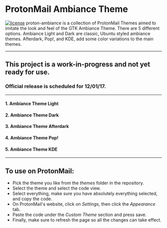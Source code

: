 # ProtonMail Ambiance Theme
[![license](https://img.shields.io/github/license/mashape/apistatus.svg)]()
proton-ambiance is a collection of ProtonMail Themes aimed to imitate the look and feel of the GTK Ambiance Theme. There are 5 different options. Ambiance Light and Dark are classic, Ubuntu styled ambiance themes. Afterdark, Pop!, and KDE, add some color variations to the main themes. 
    
---
    
## This project is a work-in-progress and not yet ready for use.  
### Official release is scheduled for 12/01/17.  
  
    
---
  
#### 1. Ambiance Theme Light  

#### 2. Ambiance Theme Dark  

#### 3. Ambiance Theme Afterdark  

#### 4. Ambiance Theme Pop!  

#### 5. Ambiance Theme KDE  
    
---
  
## To use on ProtonMail:  

- Pick the theme you like from the *themes* folder in the repository.
- Select the theme and select the code view.
- Select everything, make sure you have absolutely everything selected, and copy the code. 
- On ProtonMail's website, click on *Settings*, then click the *Appearance* tab.
- Paste the code under the *Custom Theme* section and press save.
- Finally, make sure to refresh the page so all the changes can take effect.
